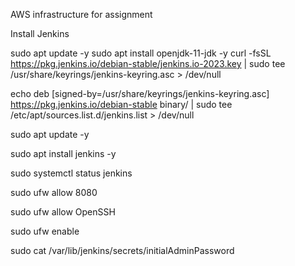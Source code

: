 AWS infrastructure for assignment

Install Jenkins

sudo apt update -y
sudo apt install openjdk-11-jdk -y
curl -fsSL https://pkg.jenkins.io/debian-stable/jenkins.io-2023.key | sudo tee \
/usr/share/keyrings/jenkins-keyring.asc > /dev/null

echo deb [signed-by=/usr/share/keyrings/jenkins-keyring.asc] \
https://pkg.jenkins.io/debian-stable binary/ | sudo tee \
/etc/apt/sources.list.d/jenkins.list > /dev/null

sudo apt update -y

sudo apt install jenkins -y

sudo systemctl status jenkins

sudo ufw allow 8080

sudo ufw allow OpenSSH

sudo ufw enable

sudo cat /var/lib/jenkins/secrets/initialAdminPassword